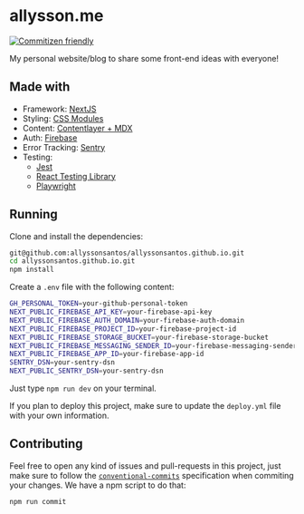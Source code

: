 # allysson.me

[![Commitizen friendly](https://img.shields.io/badge/commitizen-friendly-brightgreen.svg)](http://commitizen.github.io/cz-cli/)

My personal website/blog to share some front-end ideas with everyone!

## Made with

- Framework: [NextJS](https://nextjs.org/)
- Styling: [CSS Modules](https://github.com/css-modules/css-modules)
- Content: [Contentlayer + MDX](https://www.contentlayer.dev/)
- Auth: [Firebase](https://firebase.google.com/docs/auth)
- Error Tracking: [Sentry](https://sentry.io/)
- Testing:
  - [Jest](https://jestjs.io/)
  - [React Testing Library](https://testing-library.com/docs/react-testing-library/intro/)
  - [Playwright](https://playwright.dev/)

## Running

Clone and install the dependencies:

```bash
git@github.com:allyssonsantos/allyssonsantos.github.io.git
cd allyssonsantos.github.io.git
npm install
```

Create a `.env` file with the following content:

```bash
GH_PERSONAL_TOKEN=your-github-personal-token
NEXT_PUBLIC_FIREBASE_API_KEY=your-firebase-api-key
NEXT_PUBLIC_FIREBASE_AUTH_DOMAIN=your-firebase-auth-domain
NEXT_PUBLIC_FIREBASE_PROJECT_ID=your-firebase-project-id
NEXT_PUBLIC_FIREBASE_STORAGE_BUCKET=your-firebase-storage-bucket
NEXT_PUBLIC_FIREBASE_MESSAGING_SENDER_ID=your-firebase-messaging-sender-id
NEXT_PUBLIC_FIREBASE_APP_ID=your-firebase-app-id
SENTRY_DSN=your-sentry-dsn
NEXT_PUBLIC_SENTRY_DSN=your-sentry-dsn
```

Just type `npm run dev` on your terminal.

If you plan to deploy this project, make sure to update the `deploy.yml` file
with your own information.

## Contributing

Feel free to open any kind of issues and pull-requests in this project, just
make sure to follow the [`conventional-commits`](https://www.conventionalcommits.org/en/v1.0.0/)
specification when commiting your changes. We have a npm script to do that:

```bash
npm run commit
```

